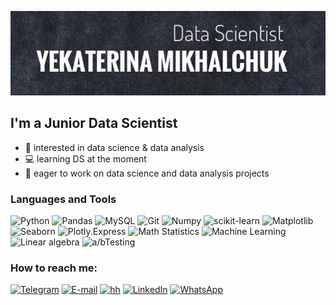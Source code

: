 [![Header](https://github.com/yekaterinamikhalchuk/yekaterinamikhalchuk/blob/main/assets/%D1%84%D0%BE%D1%82%D0%BE%20%D0%B4%D0%BB%D1%8F%20%D0%B3%D0%B8%D1%82.jpg)](https://www.linkedin.com/in/ekaterina-mikhalchuk-171aba20b/)


## I'm a Junior Data Scientist 
- 🧐 interested in data science & data analysis
- :computer: learning DS at the moment
- :eyes: eager to work on data science and data analysis projects
### Languages and Tools

![Python](https://img.shields.io/badge/-Python-3C3E47?style=for-the-badge&logo=python&Logocolor=3F7BAA)  ![Pandas](https://img.shields.io/badge/-Pandas-3C3E47?style=for-the-badge&logo=Pandas&Logocolor=E00484)
![MySQL](https://img.shields.io/badge/-MySQL-3C3E47?style=for-the-badge&logo=MySQL&Logocolor=E26C00) 
![Git](https://img.shields.io/badge/-Git-3C3E47?style=for-the-badge&logo=Git)                                                              ![Numpy](https://img.shields.io/badge/-numpy-3C3E47?style=for-the-badge&logo=numpy) ![scikit-learn](https://img.shields.io/badge/-scikitlearn-3C3E47?style=for-the-badge&logo=scikit-learn)                                 ![Matplotlib](https://img.shields.io/badge/-matplotlib-3C3E47?style=for-the-badge&logo=circle)
![Seaborn](https://img.shields.io/badge/-Seaborn-3C3E47?style=for-the-badge&logo=appveyor)                                      ![Plotly.Express](https://img.shields.io/badge/-Plotly.Express-3C3E47?style=for-the-badge&logo=Plotly)                               ![Math Statistics](https://img.shields.io/badge/-Math_Statistics-3C3E47?style=for-the-badge&logo=math)                                         ![Machine Learning](https://img.shields.io/badge/-Machine_Learning-3C3E47?style=for-the-badge&logo=MachineLearning)
![Linear algebra](https://img.shields.io/badge/-Linear_Algebra-3C3E47?style=for-the-badge&logo=MachineLearning) ![a/bTesting](https://img.shields.io/badge/-a/b_Testing-3C3E47?style=for-the-badge&logo=MachineLearning) 

### How to reach me:
[![Telegram](https://img.shields.io/badge/-Telegram-41435B?style=for-the-badge&logo=Telegram)](https://t.me/yeyekaterina)  [![E-mail](https://img.shields.io/badge/-email-41435B?style=for-the-badge&logo=yandex&Logocolor=E00484)]()
[![hh](https://img.shields.io/badge/-headhunter-41435B?style=for-the-badge&logo=headhunter)](https://hh.ru/mobile?from=share_ios)
[![LinkedIn](https://img.shields.io/badge/-LinkedIn-41435B?style=for-the-badge&logo=LinkedIn)](https://www.linkedin.com/in/ekaterina-mikhalchuk-171aba20b/) [![WhatsApp](https://img.shields.io/badge/-WhatsApp-41435B?style=for-the-badge&logo=WhatsApp)](https://wa.me/79166334361)




